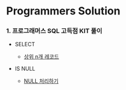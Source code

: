 # Programmers Solution
### 1. 프로그래머스 SQL 고득점 KIT 풀이
* SELECT
  * [상위 n개 레코드](https://github.com/Moojun/Programmers/blob/main/SELECT/%EC%83%81%EC%9C%84%20n%EA%B0%9C%20%EB%A0%88%EC%BD%94%EB%93%9C.md)

* IS NULL
  * [NULL 처리하기](http://www.google.com)
